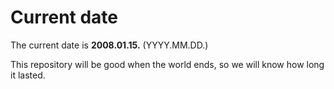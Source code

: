 # Current date

The current date is **2008.01.15.** (YYYY.MM.DD.)

This repository will be good when the world ends, so we will know how long it lasted.